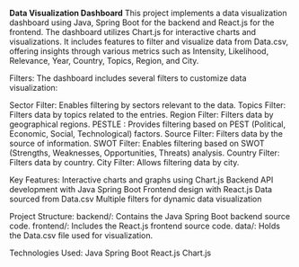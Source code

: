 **Data Visualization Dashboard**
This project implements a data visualization dashboard using Java, Spring Boot for the backend and React.js for the frontend. The dashboard utilizes Chart.js for interactive charts and visualizations. It includes features to filter and visualize data from Data.csv, offering insights through various metrics such as Intensity, Likelihood, Relevance, Year, Country, Topics, Region, and City.

Filters:
The dashboard includes several filters to customize data visualization:

Sector Filter: Enables filtering by sectors relevant to the data.
Topics Filter: Filters data by topics related to the entries.
Region Filter: Filters data by geographical regions.
PESTLE : Provides filtering based on PEST (Political, Economic, Social, Technological) factors.
Source Filter: Filters data by the source of information.
SWOT Filter: Enables filtering based on SWOT (Strengths, Weaknesses, Opportunities, Threats) analysis.
Country Filter: Filters data by country.
City Filter: Allows filtering data by city.

Key Features:
Interactive charts and graphs using Chart.js
Backend API development with Java Spring Boot
Frontend design with React.js
Data sourced from Data.csv
Multiple filters for dynamic data visualization

Project Structure:
backend/: Contains the Java Spring Boot backend source code.
frontend/: Includes the React.js frontend source code.
data/: Holds the Data.csv file used for visualization.




Technologies Used:
Java 
Spring Boot
React.js
Chart.js


